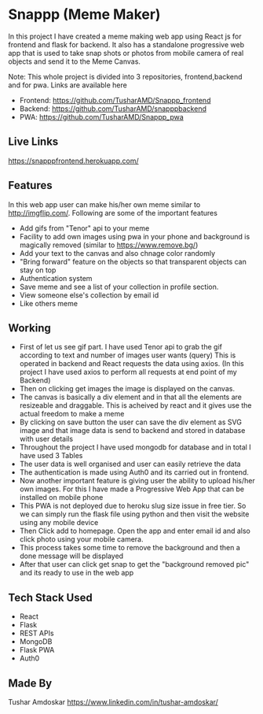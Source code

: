 # Snappp (Meme Maker)

In this project I have created a meme making web app using React js for frontend and flask for backend. It also has a standalone progressive web app that is used to take snap shots or photos from mobile camera of real objects and send it to the Meme Canvas.

Note: This whole project is divided into 3 repositories, frontend,backend and for pwa. Links are available here
- Frontend: https://github.com/TusharAMD/Snappp_frontend
- Backend: https://github.com/TusharAMD/snapppbackend
- PWA: https://github.com/TusharAMD/Snappp_pwa

## Live Links
https://snapppfrontend.herokuapp.com/

## Features
In this web app user can make his/her own meme similar to http://imgflip.com/. Following are some of the important features
- Add gifs from "Tenor" api to your meme
- Facility to add own images using pwa in your phone and background is magically removed (similar to https://www.remove.bg/)
- Add your text to the canvas and also chnage color randomly
- "Bring forward" feature on the objects so that transparent objects can stay on top
- Authentication system
- Save meme and see a list of your collection in profile section.
- View someone else's collection by email id
- Like others meme

## Working
- First of let us see gif part. I have used Tenor api to grab the gif according to text and number of images user wants (query)
This is operated in backend and React requests the data using axios. (In this project I have used axios to perform all requests at end point of my Backend)
- Then on clicking get images the image is displayed on the canvas.
- The canvas is basically a div element and in that all the elements are resizeable and draggable. This is acheived by react and it gives use the actual freedom to make a meme
- By clicking on save button the user can save the div element as SVG image and that image data is send to backend and stored in database with user details
- Throughout the project I have used mongodb for database and in total I have used 3 Tables 
- The user data is well organised and user can easily retrieve the data
- The authentication is made using Auth0 and its carried out in frontend.
- Now another important feature is giving user the ability to upload his/her own images. For this I have made a Progressive Web App that can be installed on mobile phone
- This PWA is not deployed due to heroku slug size issue in free tier. So we can simply run the flask file using python and then visit the website using any mobile device
- Then Click add to homepage. Open the app and enter email id and also click photo using your mobile camera.
- This process takes some time to remove the background and then a done message will be displayed
- After that user can click get snap to get the "background removed pic" and its ready to use in the web app

## Tech Stack Used
- React
- Flask
- REST APIs
- MongoDB
- Flask PWA 
- Auth0

## Made By
Tushar Amdoskar
https://www.linkedin.com/in/tushar-amdoskar/
